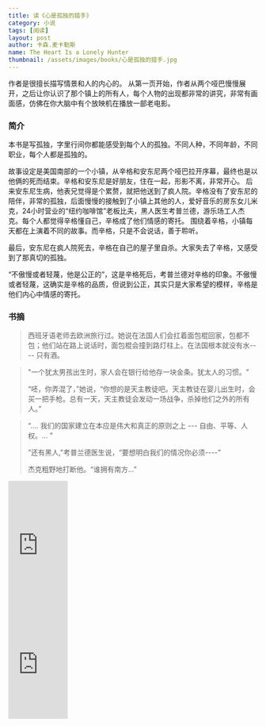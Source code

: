 ```yaml
---
title: 读《心是孤独的猎手》 
category: 小说  
tags: [阅读]  
layout: post  
author: 卡森.麦卡勒斯 
name: The Heart Is a Lonely Hunter
thumbnail: /assets/images/books/心是孤独的猎手.jpg
---
```


作者是很擅长描写情景和人的内心的。
从第一页开始，作者从两个哑巴慢慢展开，之后让你认识了那个镇上的所有人，每个人物的出现都非常的讲究，非常有画面感，仿佛在你大脑中有个放映机在播放一部老电影。

### 简介

本书是写孤独，字里行间你都能感受到每个人的孤独。不同人种，不同年龄，不同职业，每个人都是孤独的。

故事设定是美国南部的一个小镇，从辛格和安东尼两个哑巴拉开序幕，最终也是以他俩的死而结束。辛格和安东尼是好朋友，住在一起，形影不离，非常开心。
后来安东尼生病，他表兄觉得是个累赘，就把他送到了疯人院。辛格没有了安东尼的陪伴，非常的孤独，后面慢慢的接触到了小镇上其他的人，爱好音乐的房东女儿米克，24小时营业的“纽约咖啡馆”老板比夫，黑人医生考普兰德，游乐场工人杰克。每个人都觉得辛格懂自己，辛格成了他们情感的寄托。
围绕着辛格，小镇每天都在上演着不同的故事。而辛格，只是不会说话，善于聆听。

最后，安东尼在疯人院死去，辛格在自己的屋子里自杀。大家失去了辛格，又感受到了那真切的孤独。

“不傲慢或者轻蔑，他是公正的”，这是辛格死后，考普兰德对辛格的印象。不傲慢或者轻蔑，这确实是辛格的品质，但说到公正，其实只是大家希望的模样，辛格是他们内心中情感的寄托。

### 书摘

> 西班牙语老师去欧洲旅行过。她说在法国人们会扛着面包棍回家，包都不包；他们站在路上说话时，面包棍会撞到路灯柱上。在法国根本就没有水---- 只有酒。


> "一个犹太男孩出生时，家人会在银行给他存一块金条。犹太人的习惯。"
>
> “呸，你弄混了，”她说，“你想的是天主教徒吧。天主教徒在婴儿出生时，会买一把手枪。总有一天，天主教徒会发动一场战争，杀掉他们之外的所有人。”

> “.... 我们的国家建立在本应是伟大和真正的原则之上 --- 自由、平等、人权。... "
>
> ”还有黑人,"考普兰德医生说，“要想明白我们的情况你必须----”
>
> 杰克粗野地打断他。“谁拥有南方...”



<div class="amazon-buy">
    <div>
        <div class="kindle"></div>
        <iframe src="https://rcm-cn.amazon-adsystem.com/e/cm?lt1=_blank&bc1=000000&IS2=1&bg1=FFFFFF&fc1=000000&lc1=0000FF&t=read02-23&o=28&p=8&l=as4&m=amazon&f=ifr&ref=ss_til&asins=B074J6C28S" style="width:120px;height:240px;" scrolling="no" marginwidth="0" marginheight="0" frameborder="0"></iframe>
    </div>
    <div>
        <div class="paper"></div>
        <iframe src="https://rcm-cn.amazon-adsystem.com/e/cm?lt1=_blank&bc1=000000&IS2=1&bg1=FFFFFF&fc1=000000&lc1=0000FF&t=read02-23&o=28&p=8&l=as4&m=amazon&f=ifr&ref=ss_til&asins=B074J6C28S" style="width:120px;height:240px;" scrolling="no" marginwidth="0" marginheight="0" frameborder="0"></iframe>
    </div>
</div>    